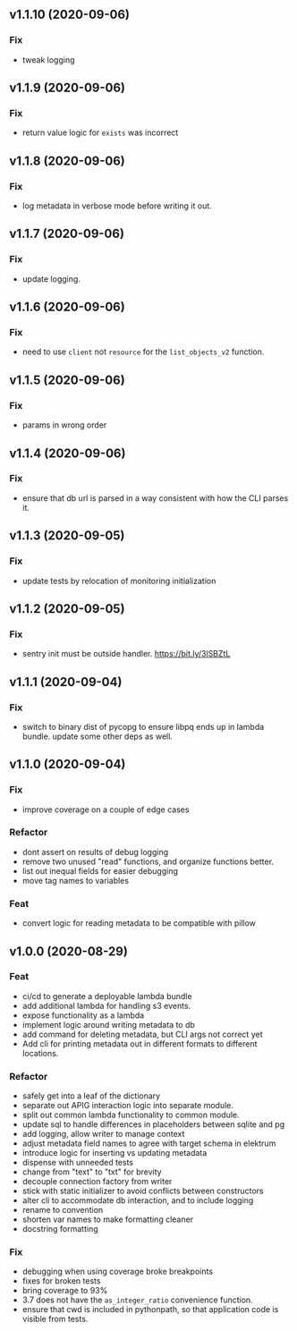 ## v1.1.10 (2020-09-06)

### Fix

- tweak logging

## v1.1.9 (2020-09-06)

### Fix

- return value logic for `exists` was incorrect

## v1.1.8 (2020-09-06)

### Fix

- log metadata in verbose mode before writing it out.

## v1.1.7 (2020-09-06)

### Fix

- update logging.

## v1.1.6 (2020-09-06)

### Fix

- need to use `client` not `resource` for the `list_objects_v2` function.

## v1.1.5 (2020-09-06)

### Fix

- params in wrong order

## v1.1.4 (2020-09-06)

### Fix

- ensure that db url is parsed in a way consistent with how the CLI parses it.

## v1.1.3 (2020-09-05)

### Fix

- update tests by relocation of monitoring initialization

## v1.1.2 (2020-09-05)

### Fix

- sentry init must be outside handler.  https://bit.ly/3lSBZtL

## v1.1.1 (2020-09-04)

### Fix

- switch to binary dist of pycopg to ensure libpq ends up in lambda bundle. update some other deps as well.

## v1.1.0 (2020-09-04)

### Fix

- improve coverage on a couple of edge cases

### Refactor

- dont assert on results of debug logging
- remove two unused "read" functions, and organize functions better.
- list out inequal fields for easier debugging
- move tag names to variables

### Feat

- convert logic for reading metadata to be compatible with pillow

## v1.0.0 (2020-08-29)

### Feat

- ci/cd to generate a deployable lambda bundle
- add additional lambda for handling s3 events.
- expose functionality as a lambda
- implement logic around writing metadata to db
- add command for deleting metadata, but CLI args not correct yet
- Add cli for printing metadata out in different formats to different locations.

### Refactor

- safely get into a leaf of the dictionary
- separate out APIG interaction logic into separate module.
- split out common lambda functionality to common module.
- update sql to handle differences in placeholders between sqlite and pg
- add logging, allow writer to manage context
- adjust metadata field names to agree with target schema in elektrum
- introduce logic for inserting vs updating metadata
- dispense with unneeded tests
- change from "text" to "txt" for brevity
- decouple connection factory from writer
- stick with static initializer to avoid conflicts between constructors
- alter cli to accommodate db interaction, and to include logging
- rename to convention
- shorten var names to make formatting cleaner
- docstring formatting

### Fix

- debugging when using coverage broke breakpoints
- fixes for broken tests
- bring coverage to 93%
- 3.7 does not have the `as_integer_ratio` convenience function.
- ensure that cwd is included in pythonpath, so that application code is visible from tests.
